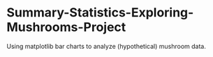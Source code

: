 # Summary-Statistics-Exploring-Mushrooms-Project
Using matplotlib bar charts to analyze (hypothetical) mushroom data.

